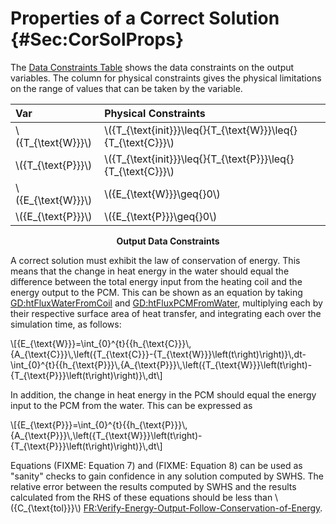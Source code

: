 # Properties of a Correct Solution {#Sec:CorSolProps}

The [Data Constraints Table](./SecCorSolProps.md#Table:OutDataConstraints) shows the data constraints on the output variables. The column for physical constraints gives the physical limitations on the range of values that can be taken by the variable.

<div id="Table:OutDataConstraints"></div>

|Var                  |Physical Constraints                                              |
|:--------------------|:-----------------------------------------------------------------|
|\\({T\_{\text{W}}}\\)|\\({T\_{\text{init}}}\leq{}{T\_{\text{W}}}\leq{}{T\_{\text{C}}}\\)|
|\\({T\_{\text{P}}}\\)|\\({T\_{\text{init}}}\leq{}{T\_{\text{P}}}\leq{}{T\_{\text{C}}}\\)|
|\\({E\_{\text{W}}}\\)|\\({E\_{\text{W}}}\geq{}0\\)                                      |
|\\({E\_{\text{P}}}\\)|\\({E\_{\text{P}}}\geq{}0\\)                                      |

**<p align="center">Output Data Constraints</p>**

A correct solution must exhibit the law of conservation of energy. This means that the change in heat energy in the water should equal the difference between the total energy input from the heating coil and the energy output to the PCM. This can be shown as an equation by taking [GD:htFluxWaterFromCoil](./SecGDs.md#GD:htFluxWaterFromCoil) and [GD:htFluxPCMFromWater](./SecGDs.md#GD:htFluxPCMFromWater), multiplying each by their respective surface area of heat transfer, and integrating each over the simulation time, as follows:

\\[{E\_{\text{W}}}=\int\_{0}^{t}{{h\_{\text{C}}}\\,{A\_{\text{C}}}\\,\left({T\_{\text{C}}}-{T\_{\text{W}}}\left(t\right)\right)}\\,dt-\int\_{0}^{t}{{h\_{\text{P}}}\\,{A\_{\text{P}}}\\,\left({T\_{\text{W}}}\left(t\right)-{T\_{\text{P}}}\left(t\right)\right)}\\,dt\\]

In addition, the change in heat energy in the PCM should equal the energy input to the PCM from the water. This can be expressed as

\\[{E\_{\text{P}}}=\int\_{0}^{t}{{h\_{\text{P}}}\\,{A\_{\text{P}}}\\,\left({T\_{\text{W}}}\left(t\right)-{T\_{\text{P}}}\left(t\right)\right)}\\,dt\\]

Equations (FIXME: Equation 7) and (FIXME: Equation 8) can be used as "sanity" checks to gain confidence in any solution computed by SWHS. The relative error between the results computed by SWHS and the results calculated from the RHS of these equations should be less than \\({C\_{\text{tol}}}\\) [FR:Verify-Energy-Output-Follow-Conservation-of-Energy](./SecFRs.md#verifyEnergyOutput).
